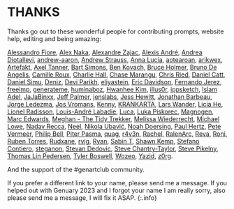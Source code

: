 # THANKS

Thanks go out to these wonderful people for contributing prompts, website help, editing and being amazing:

[Alessandro Fiore](https://twitter.com/whitekross),
[Alex Naka](https://twitter.com/gottapatchemall),
[Alexandre Zajac](https://github.com/alexZajac),
[Alexis André](https://twitter.com/MacTuitui),
[Andrea Diotallevi](https://twitter.com/adiotalleviart),
[andrew-aaron](https://github.com/andrew-aaron),
[Andrew Strauss](https://twitter.com/studiostrauss),
[Anna Lucia](https://twitter.com/annaluciacodes),
[aotearoan](https://twitter.com/aotearoan),
[arikwex](https://github.com/arikwex),
[Artefakt](https://twitter.com/artefakt_7),
[Axel Tanner](https://www.instagram.com/axltnnr/),
[Bart Simons](https://twitter.com/Unordered__list),
[Ben Kovach](https://twitter.com/bendotk),
[Bruce Holmer](https://twitter.com/BruceHolmer),
[Bruno De Angelis](https://github.com/brunodeangelis),
[Camille Roux](https://twitter.com/camillerouxart),
[Charlie Hall](https://github.com/charlie-map),
[Chase Marangu](https://twitter.com/C010011012),
[Chris Ried](https://twitter.com/generatecoll),
[Daniel Catt](https://twitter.com/revdancatt),
[Daniel Simu](https://twitter.com/Hapiel),
[Deniz](https://twitter.com/ojelibalon),
[Devi Parikh](https://twitter.com/deviparikh),
[eliyastein](https://twitter.com/eliyastein),
[Eric Davidson](https://twitter.com/TheBuffED),
[Fernando Jerez](https://twitter.com/ferjerez3d),
[freeimp](https://twitter.com/freeimpeth),
[generateme](https://twitter.com/generateme_blog),
[huminaboz](https://twitter.com/huminaboz),
[Hwanhee Kim](https://github.com/greentec),
[illus0r](https://twitter.com/i_dianov),
[ippsketch](https://twitter.com/ippsketch),
[Islam Adel](https://twitter.com/j_maffe),
[JaJaBinxx](https://github.com/JaJaBinxx),
[Jeff Palmer](https://twitter.com/jeffpalmer),
[jenslabs](https://twitter.com/jenslabs),
[Jess Hewitt](https://twitter.com/rustysniper1),
[Jonathan Barbeau](https://twitter.com/JBarbeau_Art),
[Jorge Ledezma](https://twitter.com/zjorge),
[Jos Vromans](https://twitter.com/JosVromans),
[Kenny](https://twitter.com/KennyVaden),
[KRANKARTA](https://twitter.com/krankarta),
[Lars Wander](https://twitter.com/larswander),
[Licia He](https://twitter.com/Licia_He),
[Lionel Radisson](https://twitter.com/MAKIO135),
[Louis-André Labadie](https://twitter.com/Lalabadie),
[Luca](https://twitter.com/ioan1x),
[Luka Piskorec](https://twitter.com/LukaPiskorec),
[Magnogen](https://twitter.com/Magnog3n),
[Marc Edwards](https://twitter.com/marcedwards),
[Meghan - The Tidy Trekker](https://github.com/Meghansaha),
[Melissa Wiederrecht](https://twitter.com/mwiederrecht),
[Michael Lowe](https://twitter.com/mjrlowe),
[Nadav Recca](https://github.com/nadavoosh),
[Neel](https://twitter.com/DataNeel),
[Nikola Ubavić](https://github.com/ubavic),
[Noah Doersing](https://twitter.com/doersino),
[Paul Hertz](https://twitter.com/ignotus_mago),
[Pete Vermeer](https://github.com/petevermeer),
[Philip Bell](https://twitter.com/philipbell_),
[Piter Pasma](https://twitter.com/piterpasma),
[quag](https://twitter.com/quagjw),
[r4v3n](https://twitter.com/r4v3n_art),
[Rachel](https://www.instagram.com/joyofrandomness/),
[RalenArc](https://twitter.com/RalenArc),
[Reva](https://twitter.com/Reva_fyw),
[Roni](https://twitter.com/KaufmanRoni),
[Ruben Torres](https://twitter.com/rubentdlh),
[Rudxane](https://twitter.com/rudxane1),
[rvig](https://twitter.com/rvig_art),
[Ryan](https://twitter.com/keisans),
[Sabin T](https://twitter.com/artbysabin),
[Shawn Kemp](https://twitter.com/shawnkemp),
[Stefano Contiero](https://twitter.com/stefan_contiero),
[steganon](https://twitter.com/steganon),
[Stevan Dedovic](https://www.instagram.com/mr_praline/),
[Steve Chantry-Taylor](https://twitter.com/kiwiSteveTaylor),
[Steve Pikelny](https://twitter.com/steviepxyz),
[Thomas Lin Pedersen](https://twitter.com/thomasp85),
[Tyler Boswell](https://twitter.com/teaboswell),
[Wozeo](https://github.com/Wozeo),
[Yazid](https://twitter.com/Yazid),
[z0rg](https://twitter.com/z0rien).

And the support of the #genartclub community.

If you prefer a different link to your name, please send me a message. If you helped out with Genuary 2023 and I forgot your name I am really sorry, also please send me a message, I will fix it ASAP.
{:.info}
